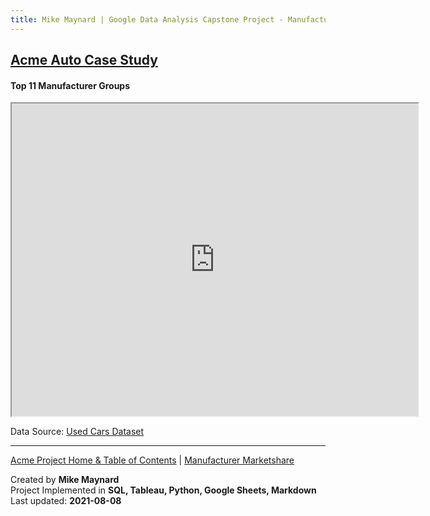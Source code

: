 ```yaml
---
title: Mike Maynard | Google Data Analysis Capstone Project - Manufactuer Groups
---
```

## [Acme Auto Case Study](/capstone/)

#### Top 11 Manufacturer Groups

<IFRAME SRC="https://public.tableau.com/views/capstone_16278859884250/ManuGroup?:language=en-US&:display_count=n&:origin=viz_share_link&:showVizHome=no&:embed=true" WIDTH=650 HEIGHT=500></IFRAME>


Data Source: [Used Cars Dataset](https://www.kaggle.com/austinreese/craigslist-carstrucks-data)

---
[Acme Project Home & Table of Contents](/capstone/) | [Manufacturer Marketshare](cars.html)

Created by **Mike Maynard**<BR>
Project Implemented in **SQL, Tableau, Python, Google Sheets, Markdown**<BR>
Last updated:  **2021-08-08**
